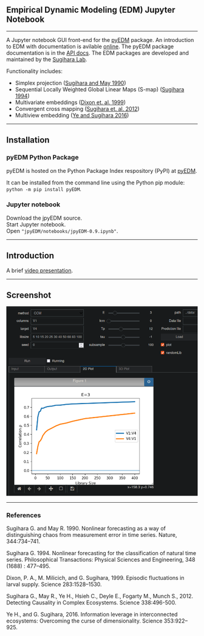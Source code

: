 ## Empirical Dynamic Modeling (EDM) Jupyter Notebook
---
A Jupyter notebook GUI front-end for the [pyEDM](https://github.com/SugiharaLab/pyEDM) package. An introduction to EDM with documentation is avilable [online](https://sugiharalab.github.io/EDM_Documentation/ "EDM Docs"). The pyEDM package documentation is in the [API docs](https://github.com/SugiharaLab/pyEDM/blob/master/doc/pyEDM.pdf "pyEDM API"). The EDM packages are developed and maintained by the [Sugihara Lab](http://deepeco.ucsd.edu/).

Functionality includes:
* Simplex projection ([Sugihara and May 1990](https://www.nature.com/articles/344734a0))
* Sequential Locally Weighted Global Linear Maps (S-map) ([Sugihara 1994](https://royalsocietypublishing.org/doi/abs/10.1098/rsta.1994.0106))
* Multivariate embeddings ([Dixon et. al. 1999](https://science.sciencemag.org/content/283/5407/1528))
* Convergent cross mapping ([Sugihara et. al. 2012](https://science.sciencemag.org/content/338/6106/496))
* Multiview embedding ([Ye and Sugihara 2016](https://science.sciencemag.org/content/353/6302/922))

---
## Installation

### pyEDM Python Package
pyEDM is hosted on the Python Package Index respository (PyPI) at [pyEDM](https://pypi.org/project/pyEDM/).

It can be installed from the command line using the Python pip module: `python -m pip install pyEDM`.

### Jupyter notebook
Download the jpyEDM source.  
Start Jupyter notebook.  
Open `"jpyEDM/notebooks/jpyEDM-0.9.ipynb"`.

---
## Introduction
A brief [video presentation](https://github.com/SugiharaLab/jpyEDM/blob/master/doc/jpyEDM_Introduction-2021-12-29.mp4).

---
## Screenshot
![picture alt](https://github.com/SugiharaLab/jpyEDM/blob/master/doc/jpyEDM-CCM-Screen.png "CCM Lorenz 5D")

---
### References
Sugihara G. and May R. 1990.  Nonlinear forecasting as a way of distinguishing 
chaos from measurement error in time series. Nature, 344:734–741.

Sugihara G. 1994. Nonlinear forecasting for the classification of natural 
time series. Philosophical Transactions: Physical Sciences and 
Engineering, 348 (1688) : 477–495.

Dixon, P. A., M. Milicich, and G. Sugihara, 1999. Episodic fluctuations in larval supply. Science 283:1528–1530.

Sugihara G., May R., Ye H., Hsieh C., Deyle E., Fogarty M., Munch S., 2012.
Detecting Causality in Complex Ecosystems. Science 338:496-500.

Ye H., and G. Sugihara, 2016. Information leverage in interconnected 
ecosystems: Overcoming the curse of dimensionality. Science 353:922–925.
